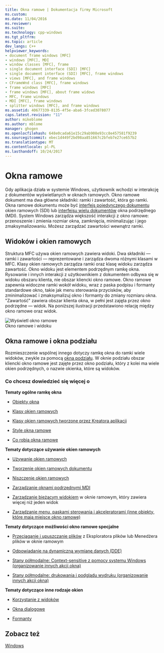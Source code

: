 ```yaml
---
title: Okna ramowe | Dokumentacja firmy Microsoft
ms.custom: 
ms.date: 11/04/2016
ms.reviewer: 
ms.suite: 
ms.technology: cpp-windows
ms.tgt_pltfrm: 
ms.topic: article
dev_langs: C++
helpviewer_keywords:
- document frame windows [MFC]
- windows [MFC], MDI
- window classes [MFC], frame
- single document interface (SDI) [MFC]
- single document interface (SDI) [MFC], frame windows
- views [MFC], and frame windows
- CFrameWnd class [MFC], frame windows
- frame windows [MFC]
- frame windows [MFC], about frame widows
- MFC, frame windows
- MDI [MFC], frame windows
- splitter windows [MFC], and frame windows
ms.assetid: 40677339-8135-4f5e-aba6-3fced3078077
caps.latest.revision: "11"
author: mikeblome
ms.author: mblome
manager: ghogen
ms.openlocfilehash: 648e0cada61e15c29ab908e93cc8e457581f9239
ms.sourcegitcommit: ebec1d449f2bd98aa851667c2bfeb7e27ce657b2
ms.translationtype: MT
ms.contentlocale: pl-PL
ms.lasthandoff: 10/24/2017
---
```

# <a name="frame-windows"></a>Okna ramowe
Gdy aplikacja działa w systemie Windows, użytkownik wchodzi w interakcję z dokumentów wyświetlanych w oknach ramowych. Okno ramowe dokument ma dwa główne składniki: ramki i zawartość, która go ramki. Okna ramowe dokumentu może być [interfejs pojedynczego dokumentu](../mfc/sdi-and-mdi.md) okien ramowych (SDI) lub [interfejsu wielu dokumentów](../mfc/sdi-and-mdi.md) okna podrzędnego (MDI). System Windows zarządza większość interakcji z okno ramowe: przenoszenie i zmienia rozmiar okna, zamknięcia, minimalizując i jego zmaksymalizowaniu. Możesz zarządzać zawartości wewnątrz ramki.  
  
## <a name="frame-windows-and-views"></a>Widoków i okien ramowych  
 Struktura MFC używa okien ramowych zawiera widoki. Dwa składniki — ramki i zawartości — reprezentowane i zarządza dwoma różnymi klasami w MFC. Klasy okien ramowych zarządza ramki oraz klasę widoku zarządza zawartość. Okno widoku jest elementem podrzędnym ramkę okna. Rysowanie i innych interakcji z użytkownikiem z dokumentem odbywa się w widoku obszaru klienta, nie obszar kliencki okno ramowe. Okno ramowe zapewnia widoczne ramki wokół widoku, wraz z paska podpisu i formanty standardowe okno, takie jak menu sterowania przycisków, aby zminimalizować i zmaksymalizuj okno i formanty do zmiany rozmiaru okna. "Zawartość" zawiera obszar klienta okna, w pełni jest zajęta przez okno podrzędne — widok. Na poniższej ilustracji przedstawiono relację między okno ramowe oraz widok.  
  
 ![Wyświetl okno ramowe](../mfc/media/vc37fx1.gif "vc37fx1")  
Okno ramowe i widoku  
  
## <a name="frame-windows-and-splitter-windows"></a>Okna ramowe i okna podziału  
 Rozmieszczenie wspólnej innego dotyczy ramkę okna do ramki wiele widoków, zwykle za pomocą [okna podziału](../mfc/multiple-document-types-views-and-frame-windows.md). W oknie podziału obszar kliencki okno ramowe jest zajęte przez okno podziału, który z kolei ma wiele okien podrzędnych, o nazwie okienka, które są widoków.  
  
### <a name="what-do-you-want-to-know-more-about"></a>Co chcesz dowiedzieć się więcej o  
 **Tematy ogólne ramkę okna**  
  
-   [Obiekty okna](../mfc/window-objects.md)  
  
-   [Klasy okien ramowych](../mfc/frame-window-classes.md)  
  
-   [Klasy okien ramowych tworzone przez Kreatora aplikacji](../mfc/frame-window-classes-created-by-the-application-wizard.md)  
  
-   [Style okna ramowe](../mfc/frame-window-styles-cpp.md)  
  
-   [Co robią okna ramowe](../mfc/what-frame-windows-do.md)  
  
 **Tematy dotyczące używanie okien ramowych**  
  
-   [Używanie okien ramowych](../mfc/using-frame-windows.md)  
  
-   [Tworzenie okien ramowych dokumentu](../mfc/creating-document-frame-windows.md)  
  
-   [Niszczenie okien ramowych](../mfc/destroying-frame-windows.md)  
  
-   [Zarządzanie oknami podrzędnymi MDI](../mfc/managing-mdi-child-windows.md)  
  
-   [Zarządzanie bieżącym widokiem](../mfc/managing-the-current-view.md) w oknie ramowym, który zawiera więcej niż jeden widok  
  
-   [Zarządzanie menu, paskami sterowania i akceleratorami (inne obiekty, które mają miejsce okno ramowe)](../mfc/managing-menus-control-bars-and-accelerators.md)  
  
 **Tematy dotyczące możliwości okno ramowe specjalne**  
  
-   [Przeciąganie i upuszczanie plików](../mfc/dragging-and-dropping-files-in-a-frame-window.md) z Eksploratora plików lub Menedżera plików w oknie ramowym  
  
-   [Odpowiadanie na dynamiczną wymianę danych (DDE)](../mfc/responding-to-dynamic-data-exchange-dde.md)  
  
-   [Stany półmodalne: Context-sensitive z pomocy systemu Windows (organizowanie innych akcji okna)](../mfc/orchestrating-other-window-actions.md)  
  
-   [Stany półmodalne: drukowania i podglądu wydruku (organizowanie innych akcji okna)](../mfc/orchestrating-other-window-actions.md)  
  
 **Tematy dotyczące inne rodzaje okien**  
  
-   [Korzystanie z widoków](../mfc/using-views.md)  
  
-   [Okna dialogowe](../mfc/dialog-boxes.md)  
  
-   [Formanty](../mfc/controls-mfc.md)  
  
## <a name="see-also"></a>Zobacz też  
 [Windows](../mfc/windows.md)

